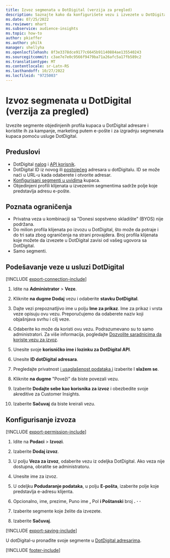 ```yaml
---
title: Izvoz segmenata u DotDigital (verzija za pregled)
description: Saznajte kako da konfigurišete vezu i izvezete u DotDigital.
ms.date: 07/25/2022
ms.reviewer: mhart
ms.subservice: audience-insights
ms.topic: how-to
author: pkieffer
ms.author: philk
manager: shellyha
ms.openlocfilehash: 8f3e3378dce9177c6645b91140884ae135540243
ms.sourcegitcommit: c3ae7e7e0c9566f9479ba71a26afc5a17fb589c2
ms.translationtype: MT
ms.contentlocale: sr-Latn-RS
ms.lasthandoff: 10/27/2022
ms.locfileid: "9725003"
---
```

# <a name="export-segments-to-dotdigital-preview"></a>Izvoz segmenata u DotDigital (verzija za pregled)

Izvezite segmente objedinjenih profila kupaca u DotDigital adresare i koristite ih za kampanje, marketing putem e-pošte i za izgradnju segmenata kupaca pomoću usluge DotDigital.

## <a name="prerequisites"></a>Preduslovi

- DotDigital [nalog](https://dotdigital.com/) i [API korisnik](https://support.dotdigital.com/hc/articles/115001718730-How-do-I-create-an-API-user).
- DotDigital ID iz novog ili [postojećeg](https://support.dotdigital.com/hc/articles/212211968-Creating-an-address-book) adresara u dotDigitalu. ID se može naći u URL-u kada odaberete i otvorite adresar.
- [Konfigurisani segmenti u uvidima](segments.md) kupaca.
- Objedinjeni profili klijenata u izvezenim segmentima sadrže polje koje predstavlja adresu e-pošte.

## <a name="known-limitations"></a>Poznata ograničenja

- Privatna veza u kombinaciji sa "Donesi sopstveno skladište" (BYOS) nije podržana.
- Do milion profila klijenata po izvozu u DotDigital, što može da potraje i do tri sata zbog ograničenja na strani provajdera. Broj profila klijenata koje možete da izvezete u DotDigital zavisi od vašeg ugovora sa DotDigital.
- Samo segmenti.

## <a name="set-up-connection-to-dotdigital"></a>Podešavanje veze u usluzi DotDigital

[!INCLUDE [export-connection-include](includes/export-connection-admn.md)]

1. Idite na **Administrator** > **Veze**.

1. Kliknite **na dugme Dodaj** vezu i odaberite **stavku DotDigital**.

1. Dajte vezi prepoznatljivo ime u polju **Ime za prikaz**. Ime za prikaz i vrsta veze opisuju ovu vezu. Preporučujemo da odaberete naziv koji objašnjava svrhu i cilj veze.

1. Odaberite ko može da koristi ovu vezu. Podrazumevano su to samo administratori. Za više informacija, pogledajte [Dozvolite saradnicima da koriste vezu za izvoz](connections.md#allow-contributors-to-use-a-connection-for-exports).

1. Unesite svoje **korisničko ime i lozinku za DotDigital API**.

1. Unesite **ID dotDigital adresara**.

1. Pregledajte privatnost [i usaglašenost podataka i](connections.md#data-privacy-and-compliance) izaberite I **slažem se**.

1. Kliknite **na dugme** "Poveži" da biste povezali vezu.

1. Izaberite **Dodajte sebe kao korisnika za izvoz** i obezbedite svoje akreditive za Customer Insights.

1. Izaberite **Sačuvaj** da biste kreirali vezu.

## <a name="configure-an-export"></a>Konfigurisanje izvoza

[!INCLUDE [export-permission-include](includes/export-permission.md)]

1. Idite na **Podaci** > **Izvozi**.

1. Izaberite **Dodaj izvoz**.

1. U polju **Veza za izvoz**, odaberite vezu iz odeljka DotDigital. Ako veza nije dostupna, obratite se administratoru.

1. Unesite ime za izvoz.

1. U odeljku **Podudaranje podataka**, u polju **E-pošta**, izaberite polje koje predstavlja e-adresu klijenta.

1. Opcionalno, ime, prezime, Puno ime **,** Pol **i Poštanski** broj **.** **·** **·**

1. Izaberite segmente koje želite da izvezete.

1. Izaberite **Sačuvaj**.

[!INCLUDE [export-saving-include](includes/export-saving.md)]

U dotDigital-u pronađite svoje segmente u [DotDigital adresarima](https://support.dotdigital.com/hc/articles/212211968-Creating-an-address-book).

[!INCLUDE [footer-include](includes/footer-banner.md)]
